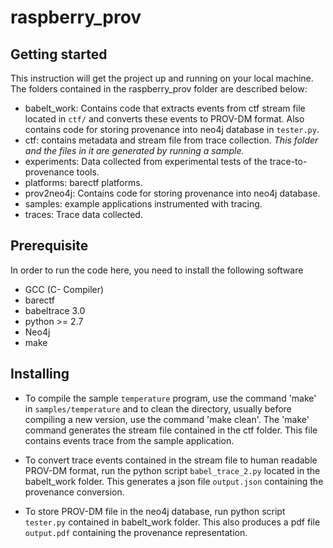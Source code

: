 # raspberry_prov

## Getting started
This instruction will get the project up and running on your local machine. The folders contained in the raspberry_prov folder are described below:

* babelt_work: Contains code that extracts events from ctf stream file located in `ctf/` and converts these events to PROV-DM format. Also contains code for storing provenance into neo4j database in `tester.py`.
* ctf: contains metadata and stream file from trace collection. *This folder and the files in it are generated by running a sample.*
* experiments: Data collected from experimental tests of the trace-to-provenance tools.
* platforms: barectf platforms.
* prov2neo4j: Contains code for storing provenance into neo4j database.
* samples: example applications instrumented with tracing.
* traces: Trace data collected.

## Prerequisite

In order to run the code here, you need to install the following software

* GCC (C- Compiler)
* barectf
* babeltrace 3.0
* python >= 2.7
* Neo4j
* make


## Installing

* To compile the sample `temperature` program, use the command 'make' in `samples/temperature` and to clean the directory, usually before compiling a new version, use the command 'make clean'. The 'make' command generates the stream file contained in the ctf folder. This file contains events trace from the sample application. 

* To convert trace events contained in the stream file to human readable PROV-DM format, run the python script `babel_trace_2.py` located in the babelt_work folder. This generates a json file `output.json` containing the provenance conversion.


* To store PROV-DM file in the neo4j database, run python script `tester.py` contained in babelt_work folder. This also produces a pdf file `output.pdf` containing the provenance representation.






